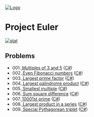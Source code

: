 
[![Logo](https://raw.githubusercontent.com/verloka/Project-Euler/master/march/logo.jpg)](https://github.com/verloka/Project-Euler)

# Project Euler
[![stat](https://projecteuler.net/profile/verloka.png?9)](https://projecteuler.net/)



## <a name="top"></a>Problems

 * 001.[ Multiples of 3 and 5](https://github.com/verloka/Project-Euler/tree/master/src/_001) ([C#](https://github.com/verloka/Project-Euler/blob/master/src/_001/Program.cs))
 * 002.[ Even Fibonacci numbers](https://github.com/verloka/Project-Euler/tree/master/src/_002) ([C#](https://github.com/verloka/Project-Euler/blob/master/src/_002/Program.cs))
 * 003.[ Largest prime factor](https://github.com/verloka/Project-Euler/tree/master/src/_003) ([C#](https://github.com/verloka/Project-Euler/blob/master/src/_003/Program.cs))
 * 004.[ Largest palindrome product](https://github.com/verloka/Project-Euler/tree/master/src/_004) ([C#](https://github.com/verloka/Project-Euler/blob/master/src/_004/Program.cs))
 * 005.[ Smallest multiple](https://github.com/verloka/Project-Euler/tree/master/src/_005) ([C#](https://github.com/verloka/Project-Euler/blob/master/src/_005/Program.cs))
 * 006.[ Sum square difference](https://github.com/verloka/Project-Euler/tree/master/src/_006) ([C#](https://github.com/verloka/Project-Euler/blob/master/src/_006/Program.cs))
 * 007.[ 10001st prime](https://github.com/verloka/Project-Euler/tree/master/src/_007) ([C#](https://github.com/verloka/Project-Euler/blob/master/src/_007/Program.cs))
 * 008.[ Largest product in a series](https://github.com/verloka/Project-Euler/tree/master/src/_008) ([C#](https://github.com/verloka/Project-Euler/blob/master/src/_008/Program.cs))
 * 009.[ Special Pythagorean triplet](https://github.com/verloka/Project-Euler/tree/master/src/_009) ([C#](https://github.com/verloka/Project-Euler/blob/master/src/_009/Program.cs))

